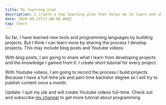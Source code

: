 ```yaml
---
title: My learning plan
description: I create a new learning plan that helps me to learn and share my knowledge
date: 2020-04-23T17:00:00.000Z
tag: learn
---
```

So far, I have learned new tools and programming languages by building projects. But I think I can learn more by sharing the process I develop projects. This may include blog posts and Youtube videos. 

With blog posts, I am going to share what I learn from developing projects and the knowledge I gained from it. I create short tutorial for every project.

With Youtube videos, I am going to record the process I build projects. Because I have a full-time job and part-time bachelor degree so I will try to publish content once a month.

Update: I quit my job and will create Youtube videos full-time. Check out and subscribe [my channel](https://www.youtube.com/channel/UCXykqt3V2-9bYXKWZRcH0rA) to get more tutorial about programming